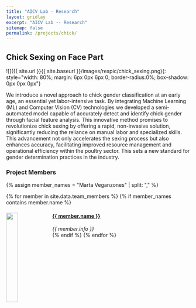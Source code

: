 ```yaml
---
title: "AICV Lab - Research"
layout: gridlay
excerpt: "AICV Lab -- Research"
sitemap: false
permalink: /projects/chick/
---
```


## Chick Sexing on Face Part

![]({{ site.url }}{{ site.baseurl }}/images/respic/chick_sexing.png){: style="width: 80%;  margin: 6px 0px 6px 0; border-radius:0%; box-shadow: 0px 0px 0px"}

We introduce a novel approach to chick gender classification at an early age, an essential yet labor-intensive task. By integrating Machine Learning (ML) and Computer Vision (CV) technologies we developed a semi-automated model capable of accurately detect and identify chick gender through facial feature analysis. This innovative method promises to revolutionize chick sexing by offering a rapid, non-invasive solution, significantly reducing the reliance on manual labor and specialized skills. This advancement not only accelerates the sexing process but also enhances accuracy, facilitating improved resource management and operational efficiency within the poultry sector. This sets a new standard for gender determination practices in the industry.


### Project Members 

{% assign member_names = "Marta Veganzones" | split: "," %}

{% for member in site.data.team_members %}
{% if member_names contains member.name %}
<div class="col-sm-6 clearfix">
  <img src="{{ site.url }}{{ site.baseurl }}/images/teampic/{{ member.photo }}" class="img-responsive" width="25%" style="float: left" />
  <h4><a href="{{ site.url }}{{ site.baseurl }}/team/{{ member.url }}" class="off">{{ member.name }}</a></h4>
  <i>{{ member.info }}</i>
</div>
{% endif %}
{% endfor %}